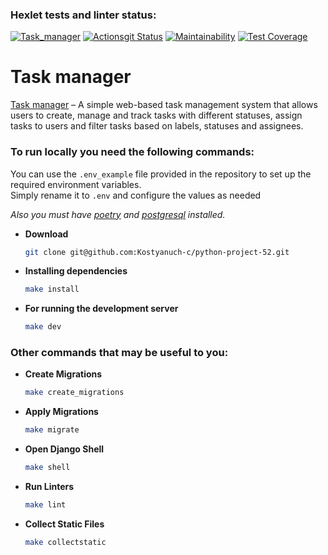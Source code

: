 ### Hexlet tests and linter status:

[![Task_manager](https://github.com/Kostyanuch-c/python-project-52/actions/workflows/Task_manager.yml/badge.svg)](https://github.com/Kostyanuch-c/python-project-52/actions/workflows/Task_manager.yml)
[![Actionsgit  Status](https://github.com/Kostyanuch-c/python-project-52/actions/workflows/hexlet-check.yml/badge.svg)](https://github.com/Kostyanuch-c/python-project-52/actions)
[![Maintainability](https://api.codeclimate.com/v1/badges/440511b9f1d5848ec71d/maintainability)](https://codeclimate.com/github/Kostyanuch-c/python-project-52/maintainability)
[![Test Coverage](https://api.codeclimate.com/v1/badges/440511b9f1d5848ec71d/test_coverage)](https://codeclimate.com/github/Kostyanuch-c/python-project-52/test_coverage)

# Task manager

[Task manager](https://task-manager-zhuv.onrender.com/) – A simple web-based task management system that allows users to
create, manage and track tasks with different statuses, assign tasks to users and filter tasks based on labels, statuses
and assignees.

### To run locally you need the following commands:

You can use the `.env_example` file provided in the repository to set up the required environment variables.  
Simply rename it to `.env` and configure the values as needed

*Also you must have [poetry](https://python-poetry.org/docs/) and [postgresql](https://www.postgresql.org/download/)
installed.*

+ **Download**
  ```bash
  git clone git@github.com:Kostyanuch-c/python-project-52.git
  ```

+ **Installing dependencies**
    ```bash
    make install
     ```

+ **For running the development server**
  ```bash
  make dev 
  ```

### Other commands that may be useful to you:

+ **Create Migrations**
  ```bash
  make create_migrations
  ```

+ **Apply Migrations**
  ```bash
  make migrate
  ```

+ **Open Django Shell**
  ```bash
  make shell
  ```

+ **Run Linters**
  ```bash
  make lint
  ```

+ **Collect Static Files**
  ```bash
  make collectstatic
  ```
